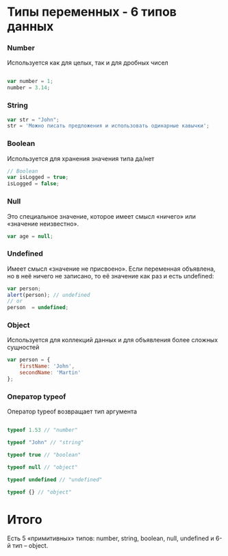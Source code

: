 # Типы переменных - 6 типов данных

### Number
Используется как для целых, так и для дробных чисел
```javascript

var number = 1;
number = 3.14;

```
### String
```javascript
var str = "John";
str = 'Можно писать предложения и использовать одинарные кавычки';
```
### Boolean
Используется для хранения значения типа да/нет
```javascript
// Boolean
var isLogged = true;
isLogged = false;
```
### Null
Это специальное значение, которое имеет смысл «ничего» или «значение неизвестно».
```javascript
var age = null;
```

### Undefined
Имеет смысл «значение не присвоено».
Если переменная объявлена, но в неё ничего не записано, то её значение как раз и есть undefined:
```javascript
var person;
alert(person); // undefined
// or
person  = undefined;
```
### Object
Используется для коллекций данных и для объявления более сложных сущностей
```javascript
var person = {
	firstName: 'John',
	secondName: 'Martin'
};
```

### Оператор typeof
Оператор typeof возвращает тип аргумента
```javascript

typeof 1.53 // "number"

typeof "John" // "string"

typeof true // "boolean"

typeof null // "object"

typeof undefined // "undefined"

typeof {} // "object"
```
# Итого

Есть 5 «примитивных» типов: number, string, boolean, null, undefined и 6-й тип – object.
